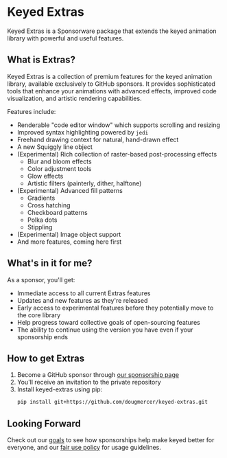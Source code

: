 # Keyed Extras

Keyed Extras is a Sponsorware package that extends the keyed animation library with powerful and useful features.

## What is Extras?

Keyed Extras is a collection of premium features for the keyed animation library, available exclusively to GitHub sponsors. It provides sophisticated tools that enhance your animations with advanced effects, improved code visualization, and artistic rendering capabilities.

Features include:

- Renderable "code editor window" which supports scrolling and resizing
- Improved syntax highlighting powered by `jedi`
- Freehand drawing context for natural, hand-drawn effect
- A new Squiggly line object
- (Experimental) Rich collection of raster-based post-processing effects
  - Blur and bloom effects
  - Color adjustment tools
  - Glow effects
  - Artistic filters (painterly, dither, halftone)
- (Experimental) Advanced fill patterns
  - Gradients
  - Cross hatching
  - Checkboard patterns
  - Polka dots
  - Stippling
- (Experimental) Image object support
- And more features, coming here first

## What's in it for me?

As a sponsor, you'll get:
- Immediate access to all current Extras features
- Updates and new features as they're released
- Early access to experimental features before they potentially move to the core library
- Help progress toward collective goals of open-sourcing features
- The ability to continue using the version you have even if your sponsorship ends

## How to get Extras

1. Become a GitHub sponsor through [our sponsorship page](https://github.com/sponsors/dougmercer/)
2. You'll receive an invitation to the private repository
3. Install keyed-extras using pip:
   ```bash
   pip install git+https://github.com/dougmercer/keyed-extras.git

## Looking Forward

Check out our [goals](goals.md) to see how sponsorships help make keyed better for everyone, and our [fair use policy](fairuse.md) for usage guidelines.
